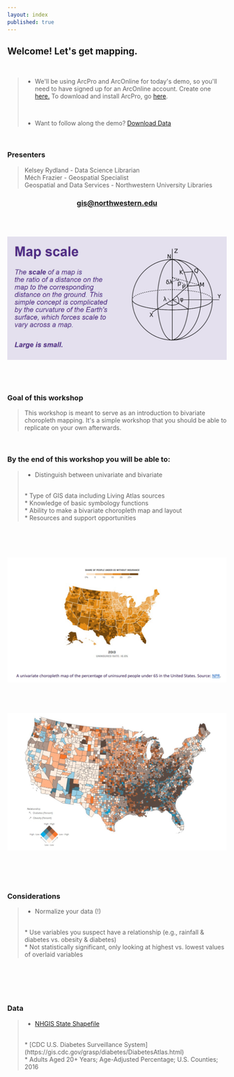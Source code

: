 ```yaml
---
layout: index
published: true
---
```


## Welcome! Let's get mapping. 
<br>

> * We'll be using ArcPro and ArcOnline for today's demo, so you'll need to have signed up for an ArcOnline account. Create one [here.](https://northwestern.maps.arcgis.com/home/index.html) To download and install ArcPro, go [here](https://www.it.northwestern.edu/software/secure/index.html). 
> 
> <br>
> 
> * Want to follow along the demo? [Download Data](https://northwestern.box.com/s/mhaah8qx8udzaepsm7yuiv4snagxrvy0)

<br>

### Presenters
> Kelsey Rydland - Data Science Librarian 
> <br>
> Méch Frazier - Geospatial Specialist 
> <br>
Geospatial and Data Services - Northwestern University Libraries <br>

<center>
  <h3 style="color:purple;"><a href="mailto:gis@northwestern.edu?subject=GIS support"> gis@northwestern.edu </a></h3>
</center>

<br>
  <br>
    <br>
    
<html><center><img src="https://raw.githubusercontent.com/nulib-ds/bivariate/gh-pages/img/map_scale_intro_img.jpg" alt txt="map-scale"></center></html>  

<br>
  <br>
    <br>

### Goal of this workshop
> This workshop is meant to serve as an introduction to bivariate choropleth mapping. It's a simple workshop that you should be able to replicate on your own afterwards.  

<br>

### By the end of this workshop you will be able to: 

> * Distinguish between univariate and bivariate 
> <br>
> * Type of GIS data including Living Atlas sources
> <br>
> * Knowledge of basic symbology functions
> <br>
> * Ability to make a bivariate choropleth map and layout
> <br>
> * Resources and support opportunities 

<br>
  <br>
    <br>
      <br>
<html><center><img src="https://raw.githubusercontent.com/nulib-ds/bivariate/gh-pages/img/univariate_map_ex.jpg" alt txt="univariate"></center></html>  

<br>
  <br>
    <br>
      <br>
<html><center><img src="https://raw.githubusercontent.com/nulib-ds/bivariate/gh-pages/img/bivariate_map_ex.jpg" alt txt="univariate"></center></html>   

<br>
  <br>
    <br>
      <br>
      
### Considerations
> * Normalize your data (!) 
> <br>
> * Use variables you suspect have a relationship (e.g., rainfall & diabetes vs. obesity & diabetes)
> <br>
> * Not statistically significant, only looking at highest vs. lowest values of overlaid variables  

<br>
  <br>
    <br>
      <br>
      
### Data
> * [NHGIS State Shapefile](https://data2.nhgis.org/main)
> <br>
> * [CDC U.S. Diabetes Surveillance System](https://gis.cdc.gov/grasp/diabetes/DiabetesAtlas.html)
> <br>
>   * Adults Aged 20+ Years; Age-Adjusted Percentage; U.S. Counties; 2016      
